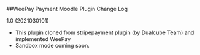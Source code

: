 ##WeePay Payment Moodle Plugin Change Log

1.0 (2021030101)
 * This plugin cloned from stripepayment plugin (by Dualcube Team) and implemented WeePay
 * Sandbox mode coming soon.